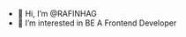 - 👋 Hi, I’m @RAFINHAG
- 👀 I’m interested in BE A Frontend Developer


<!---
RAFINHAG/RAFINHAG is a ✨ special ✨ repository because its `README.md` (this file) appears on your GitHub profile.
You can click the Preview link to take a look at your changes.
--->
